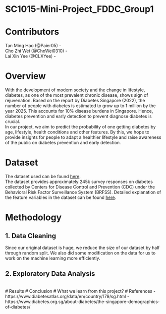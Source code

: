 # SC1015-Mini-Project_FDDC_Group1
# Contributors
Tan Ming Hao (@Paier05) - <br>
Cho Zhi Wei (@ChoWei0310) - <br>
Lai Xin Yee (@CLXYee) - <br>
# Overview
With the development of modern society and the change in lifestyle, diabetes, as one of the most prevalent chronic disease, shows sign of rejuvenation. Based on the report by Diabetes Singapore (2022), the number of people with diabetes is estimated to grow up to 1 million by the year 2025. This accounts for 10% disease burdens in Singapore. Hence, diabetes prevention and early detection to prevent diagnose diabetes is crucial. <br>
In our project, we aim to predict the probability of one getting diabetes by age, lifestyle, health conditions and other features. By this, we hope to provide insights for people to adapt a healthier lifestyle and raise awareness of the public on diabetes prevention and early detection.
# Dataset
The dataset used can be found <a href = "https://www.kaggle.com/datasets/alexteboul/diabetes-health-indicators-dataset?select=diabetes_012_health_indicators_BRFSS2015.csv" >here</a>. <br>
The dataset provides approximately 245k survey responses on diabetes collected by Centers for Disease Control and Prevention (CDC) under the Behavioral Risk Factor Surveillance System (BRFSS). Detailed explanation of the feature variables in the dataset can be found <a href = "">here</a>.
# Methodology
<h2>1. Data Cleaning</h2>
Since our original dataset is huge, we reduce the size of our dataset by half through random split. We also did some modification on the data for us to work on the machine learning more efficiently.
<h2>2. Exploratory Data Analysis</h2> <br>
# Results
# Conclusion
# What we learn from this project? 
# References
- https://www.diabetesatlas.org/data/en/country/179/sg.html
- https://www.diabetes.org.sg/about-diabetes/the-singapore-demographics-of-diabetes/
